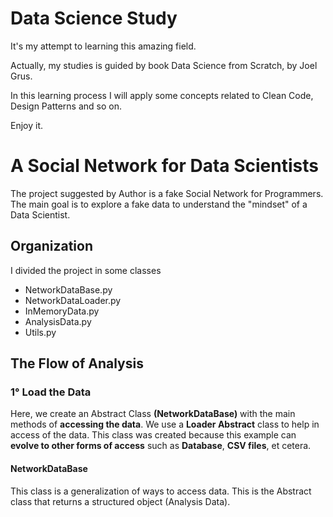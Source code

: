 # Data Science Study

It's my attempt to learning this amazing field.


Actually, my studies is guided by book Data Science from Scratch, by Joel Grus.

In this learning process I will apply some concepts related to 
Clean Code, Design Patterns and so on.

Enjoy it. 

# A Social Network for Data Scientists

The project suggested by Author is a fake Social Network for Programmers.
The main goal is to explore a fake data to understand the "mindset" of a Data Scientist.

## Organization

I divided the project in some classes

- NetworkDataBase.py
- NetworkDataLoader.py
- InMemoryData.py
- AnalysisData.py
- Utils.py

## The Flow of Analysis

### 1° Load the Data

Here, we create an Abstract Class **(NetworkDataBase)** 
with the main methods of **accessing the data**.
We use a **Loader Abstract** class to help in access of the data. 
This class was created because this example can **evolve to other 
forms of access** such as **Database**, **CSV files**, et cetera.

#### NetworkDataBase

This class is a generalization of ways to access data.
This is the Abstract class that returns a structured object (Analysis Data).


